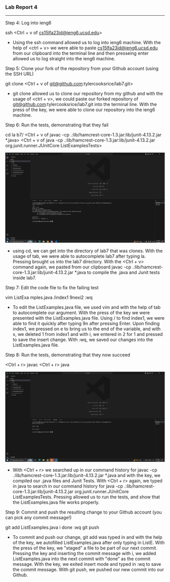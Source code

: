 ### Lab Report 4 ###

---
Step 4: Log into ieng6

  ssh <Ctrl + v of cs15lfa23id@ieng6.ucsd.edu> <Enter>

- Using the ssh command allowed us to log into ieng6 machine. With the help of <ctrl + v> we were able to paste cs15lfa23id@ieng6.ucsd.edu
from our clipboard into the terminal line and then presseing enter allowed us to log straight into the ieng6 machine.


Step 5: Clone your fork of the repository from your Github account (using the SSH URL)

  git clone <Ctrl + v of git@github.com:tylercooksrice/lab7.git> <Enter>

- git clone allowed us to clone our repository from my github and with the usage of <ctrl + v>, we could paste our forked repository of 
git@github.com:tylercooksrice/lab7.git into the terminal line. With the press of the <Enter> key, we were able to clone our repository 
into the ieng6 machine.

Step 6: Run the tests, demonstrating that they fail

  cd la <Tab> b7/ <Enter>
  <Ctrl + v of javac -cp .:lib/hamcrest-core-1.3.jar:lib/junit-4.13.2.jar *.java> <Enter>
  <Ctrl + v of java -cp .:lib/hamcrest-core-1.3.jar:lib/junit-4.13.2.jar org.junit.runner.JUnitCore ListExamplesTests> <Enter>

![Image](failures.png)

- using cd, we can get into the directory of lab7 that was clones. With the usage of tab, we were able to autocomplete lab7 after typing la. 
Pressing <Enter> brought us into the lab7 directory. With the <Ctrl + v> command again, we pasted from our clipboard 
javac -cp .:lib/hamcrest-core-1.3.jar:lib/junit-4.13.2.jar *.java to compile the .java and Junit tests inside lab7.

Step 7: Edit the code file to fix the failing test

  vim ListExa<Tab> mples.java <Enter>
  /index1 <Enter> 9nexi2 <Esc> :wq 

- To edit the ListExamples.java file, we used vim and with the help of tab to autocomplete our argument. With the press of the <Enter> key
we were presented with the ListExamples.java file. Using / to find index1, we were able to find it quickly after typing 9n after pressing Enter.
Upon finding index1, we pressed on e to bring us to the end of the variable, and with x, we deleted 1 from index1 and with i, we entered in 2 for 1
and pressed <Esc> to save the insert change. With :wq, we saved our changes into the ListExamples.java file.

Step 8: Run the tests, demonstrating that they now succeed

  <Ctrl + r> javac <Enter>
  <Ctrl + r> java <Enter>

![Image](successful.png)

- With <Ctrl + r> we searched up in our command history for javac -cp .:lib/hamcrest-core-1.3.jar:lib/junit-4.13.2.jar *.java and with the <Enter> key,
we compiled our .java files and Junit Tests. With <Ctrl + r> again, we typed in java to search in our command history for 
java -cp .:lib/hamcrest-core-1.3.jar:lib/junit-4.13.2.jar org.junit.runner.JUnitCore ListExamplesTests. Pressing <Enter> allowed us to run the tests, and 
show that the ListExamples.java file works properly.

Step 9: Commit and push the resulting change to your Github account (you can pick any commit message!)

  git add ListE<Tab>xamples.java <Enter> i done <Esc> :wq
  git push

- To commit and push our change, git add was typed in and with the help of the <Tab> key, we autofilled ListExamples.java after only typing in ListE. With 
the press of the <Enter> key, we "staged" a file to be part of our next commit. Pressing the <Enter> key and inserting the commit message with i, we added ListExamples.java
into the next commit with "done" as the commit message. With the <Esc> key, we exited insert mode and typed in :wq to save the commit message. With git push, we pushed our 
new commit into our Github.
